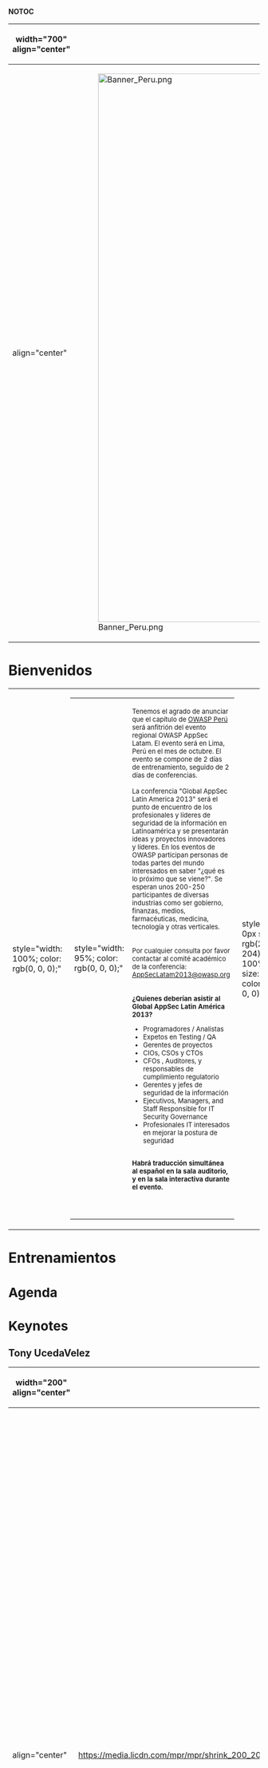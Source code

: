__NOTOC__

<table>
<thead>
<tr class="header">
<th><p>width="700" align="center"</p></th>
<th><p><br />
</p></th>
<th><p>width="500" align="center"</p></th>
<th><p><br />
</p></th>
</tr>
</thead>
<tbody>
<tr class="odd">
<td><p>align="center"</p></td>
<td><figure>
<img src="Banner_Peru.png" title="Banner_Peru.png" alt="Banner_Peru.png" width="1100" /><figcaption>Banner_Peru.png</figcaption>
</figure></td>
<td><p>align="center"</p></td>
<td></td>
</tr>
</tbody>
</table>

# Bienvenidos

<table>
<tbody>
<tr class="odd">
<td><p>style="width: 100%; color: rgb(0, 0, 0);"</p></td>
<td><table>
<tbody>
<tr class="odd">
<td><p>style="width: 95%; color: rgb(0, 0, 0);"</p></td>
<td><p><font size=2pt> Tenemos el agrado de anunciar que el capítulo de <a href="https://owasp.org/index.php/Peru">OWASP Perú</a> será anfitrión del evento regional OWASP AppSec Latam. El evento será en Lima, Perú en el mes de octubre. El evento se compone de 2 días de entrenamiento, seguido de 2 días de conferencias.</p>
<p>La conferencia "Global AppSec Latin America 2013" será el punto de encuentro de los profesionales y líderes de seguridad de la información en Latinoamérica y se presentarán ideas y proyectos innovadores y líderes. En los eventos de OWASP participan personas de todas partes del mundo interesados en saber "¿qué es lo próximo que se viene?". Se esperan unos 200-250 participantes de diversas industrias como ser gobierno, finanzas, medios, farmacéuticas, medicina, tecnología y otras verticales.<br />
<br />
<br />
Por cualquier consulta por favor contactar al comité académico de la conferencia: <a href="mailto:AppSecLatam2013@owasp.org">AppSecLatam2013@owasp.org</a><br />
<br />
<br />
<strong>¿Quienes deberían asistir al Global AppSec Latin América 2013?</strong></p>
<ul>
<li>Programadores / Analistas</li>
<li>Expetos en Testing / QA</li>
<li>Gerentes de proyectos</li>
<li>CIOs, CSOs y CTOs</li>
<li>CFOs , Auditores, y responsables de cumplimiento regulatorio</li>
<li>Gerentes y jefes de seguridad de la información</li>
<li>Ejecutivos, Managers, and Staff Responsible for IT Security Governance</li>
<li>Profesionales IT interesados en mejorar la postura de seguridad<br />
</li>
</ul>
<p><br />
<strong>Habrá traducción simultánea al español en la sala auditorio, y en la sala interactiva durante el evento.</strong></p>
<p></font></p>
<p><br />
</p></td>
</tr>
</tbody>
</table></td>
<td><p>style="border: 0px solid rgb(204, 204, 204); width: 100%; font-size: 95%; color: rgb(0, 0, 0);"</p></td>
<td><table>
<tbody>
<tr class="odd">
<td><p>style="border: 1px solid rgb(204, 204, 204); width: 100%; font-size: 95%; color: rgb(0, 0, 0); background-color: rgb(236, 236, 236);"</p></td>
<td><p>Use the <strong><a href="http://search.twitter.com/search?q=%23AppSecLatam">#AppSecLatam</a></strong> hashtag for your tweets for AppSec Latin America 2013 (What are <a href="http://hashtags.org/">hashtags</a>?)</p>
<p><strong>@AppSecLatAm Twitter Feed (<a href="http://twitter.com/AppSecLatam">follow us on Twitter!</a>)</strong> <twitter>262394051</twitter></p></td>
<td><p>style="width: 110px; font-size: 95%; color: rgb(0, 0, 0);"</p></td>
<td></td>
</tr>
</tbody>
</table></td>
<td><p>style="width: 110px; font-size: 95%; color: rgb(0, 0, 0);"</p></td>
<td></td>
</tr>
</tbody>
</table>

# Entrenamientos

<font size=2pt>

# Agenda

<font size=2pt>

# Keynotes

<font size=2pt>

## Tony UcedaVelez

<table>
<thead>
<tr class="header">
<th><p>width="200" align="center"</p></th>
<th><p><br />
</p></th>
<th><p>width="1000" align="center"</p></th>
<th><p><br />
</p></th>
</tr>
</thead>
<tbody>
<tr class="odd">
<td><p>align="center"</p></td>
<td><p><a href="https://media.licdn.com/mpr/mpr/shrink_200_200/p/2/000/1c6/2da/200d207.jpg">https://media.licdn.com/mpr/mpr/shrink_200_200/p/2/000/1c6/2da/200d207.jpg</a></p></td>
<td><p>align="justify"</p></td>
<td><p>'''OWASP LATAM 2013: Empowering a new era of Application Security"</p>
<p>Tony tiene más de 14 años de práctica en la seguridad de la información y la experiencia en tecnología en todas las áreas técnicas y operativas. Ha trabajado y asesorado a numerosas empresas en la lista Fortune Global 500, así como las agencias federales de Estados Unidos en los temas de gestión de riesgos de seguridad, seguridad de aplicaciones, modelado de amenazas, y la arquitectura de seguridad. Él es el fundador de VerSprite y es consultor a través de diferentes industrias en una gran variedad de temas de seguridad con un enfoque centrado en el gestión de riesgos, seguridad estratégica, eficaz y medible.</p></td>
</tr>
</tbody>
</table>



## Cristian Borghello

<table>
<thead>
<tr class="header">
<th><p>width="200" align="center"</p></th>
<th><p><br />
</p></th>
<th><p>width="1000" align="center"</p></th>
<th><p><br />
</p></th>
</tr>
</thead>
<tbody>
<tr class="odd">
<td><p>align="center"</p></td>
<td><figure>
<img src="Cristian-borghello-P.jpg" title="Cristian-borghello-P.jpg" alt="Cristian-borghello-P.jpg" width="100" /><figcaption>Cristian-borghello-P.jpg</figcaption>
</figure></td>
<td><p>align="justify"</p></td>
<td><p><strong>Probando Web Sockets con OWASP ZAP</strong></p>
<p>Cristian Borghello, es Licenciado en Sistemas, desarrollador, Certified Information Systems Security Professional (CISSP) y Microsoft MVP Security (Most Valuable Professional). Actualmente es Director de Segu-Info y se desempeña como consultor independiente en Seguridad de la Información. Escribe para diversos medios especializados e investiga en forma independiente sobre Seguridad Informática y de la Información. Ha disertado se congresos y seminarios nacionales e internacionales sobre la temática. Cristian es miembro de OWASP (Open Web Application Security Project) Buenos Aires Chapter, ISSA (Information Systems Security Association), CSA (Cloud Security Alliance) Argentina Chapter y ISC2 Argentina Chapter.</p></td>
</tr>
</tbody>
</table>





# Presentaciones

<font size=2pt>

## ¿Preguntas?

¡Por favor, contáctenos a <appseclatam2013@owasp.org> con su pregunta\!

# Lugar

<font size=2pt> '''Escuela de Postgrado - Universidad Tecnológica del
Perú (UTP)

Av. Salaverry 2443 - San Isidro (A una cuadra del Hotel Meliá) '''

Ver Mapa [Google Maps](http://g.co/maps/ajq42)

# Registro y Costos

<font size=2pt>

## Costos de la conferencia

**El acceso a la conferencia tiene el costo de:**

  - Antes del 30 de setiembre: 3200.00 UYU (aproximadamente 150.00 USD)
  - Antes del 31 de octubre: 4250.00 UYU (aproximadamente 200.00 USD)
  - Luego del 1º de noviembre: 5300.00 UYU (aproximadamente 250.00 USD)

**Entrenamientos**

  - Un día: 8500.00 UYU (aproximadamente 400.00 USD)
  - Dos días: 17000.00 UYU (aproximadamente 800.00 USD)

**Descuentos**

  - Miembro de OWASP: 50.00 USD (Note: This discount is equal to the
    cost of becoming an OWASP paid Member.)
  - Estudiantes: 1600.00 UYU (approx. 75.00 USD). Note: student ID or
    other proof of current student status is required.
  - Por descuentos especiales disponibles para el registro de grupos.
    Por favor envíe sus preguntas a <appseclatam2012@owasp.org>.

## Registro Online

El registro no está aún disponible para este evento. Por favor reintente
en breve para ver los detalles de la registración..

# Patrocinadores

<font size=2pt> Estamos buscando patrocinadores para la edición 2013 de
Global AppSec Latin America.

Si tiene interés en patrocinar de forma global AppSec Latin America
2013, le rogamos contacte al equipo de la conferencia:
<appseclatam2013@owasp.org>

Para ver más información sobre las diferentes opciones de patrocinio,
por favor vea el documento siguiente:
[Opciones de patrocinio de OWASP AppSec Latam 2012 -
Inglés](https://www.owasp.org/images/3/37/AppSec_LATAM_2012_Sponsorship.pdf)
\--

## Diamond Sponsors



<center>

![elipse_logo3.png](elipse_logo3.png "elipse_logo3.png")

</center>



## Gold Sponsors



<center>

![Logoglobo.png](Logoglobo.png "Logoglobo.png")   ![IT2S.png](IT2S.png
"IT2S.png")  

</center>



## Silver Sponsors



<center>

![SPL-LOGO-MED.png](SPL-LOGO-MED.png "SPL-LOGO-MED.png")

</center>



## Venue Sponsor



<center>

![Logo_Antel.jpg](Logo_Antel.jpg "Logo_Antel.jpg")

</center>


\--\>

# Informacion util

<font size=2pt>

## Alojamiento

**Se está en proceso de negociación de una tarifa de grupo con uno o dos
hoteles en Lima. Verifique luego los detalles por estos descuentos.**

# Eventos sociales

<font size=2pt> TBA

# Chapter Leader Workshop

<font size=2pt>

# Organizacion

<font size=2pt>

## Equipo de voluntarios de la conferencia 2013 AppSec Latam

  - Ricardo Supo P.
  - John E. Vargas P.
  - Mateo Martinez
  - Fabio Cerullo
  - Luiz Vieira

## Equipo de soporte de OWASP

  - Sarah Baso
  - Kate Hartmann
  - Kelly Santalucia
  - Samantha Groves
  - Alison Shrader

Contáctenos <appseclatam2013@owasp.org> </font>

<headertabs />

[Category:OWASP_AppSec_Conference](Category:OWASP_AppSec_Conference "wikilink")